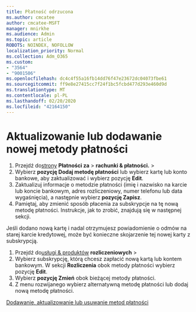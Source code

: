 ```yaml
---
title: Płatność odrzucona
ms.author: cmcatee
author: cmcatee-MSFT
manager: mnirkhe
ms.audience: Admin
ms.topic: article
ROBOTS: NOINDEX, NOFOLLOW
localization_priority: Normal
ms.collection: Adm_O365
ms.custom:
- "3564"
- "9001506"
ms.openlocfilehash: dc4c4f55a16fb14dd76f47e23672dc04073fbe61
ms.sourcegitcommit: ff9e8e27415cc7f24f1bc5fcbd477d293e460d9d
ms.translationtype: MT
ms.contentlocale: pl-PL
ms.lasthandoff: 02/20/2020
ms.locfileid: "42164150"
---
```

# <a name="update-or-add-a-new-payment-method"></a>Aktualizowanie lub dodawanie nowej metody płatności

1. Przejdź do<a href="https://go.microsoft.com/fwlink/p/?linkid=2018806" target="_blank">strony</a> **Płatności za** > **rachunki & płatności.** > 
2. Wybierz **pozycję Dodaj metodę płatności** lub wybierz kartę lub konto bankowe, aby zaktualizować i wybierz pozycję **Edit**.
3. Zaktualizuj informacje o metodzie płatności (imię i nazwisko na karcie lub koncie bankowym, adres rozliczeniowy, numer telefonu lub data wygaśnięcia), a następnie wybierz **pozycję Zapisz**.
4. Pamiętaj, aby zmienić sposób płacenia za subskrypcje na tę nową metodę płatności. Instrukcje, jak to zrobić, znajdują się w następnej sekcji.

Jeśli dodano nową kartę i nadal otrzymujesz powiadomienie o odmów na starej karcie kredytowej, może być konieczne skojarzenie tej nowej karty z subskrypcją.

1. Przejdź do<a href="https://go.microsoft.com/fwlink/p/?linkid=842054" target="_blank">usługi & produktów</a> **rozliczeniowych** > 
2. Wybierz subskrypcję, którą chcesz zapłacić nową kartą lub kontem bankowym. W sekcji **Rozliczenia** obok metody płatności wybierz pozycję **Edit**.
3. Wybierz **pozycję Zmień** obok bieżącej metody płatności.
4. Z menu rozwijanego wybierz alternatywną metodę płatności lub dodaj nową metodę płatności.

[Dodawanie, aktualizowanie lub usuwanie metod płatności](https://go.microsoft.com/fwlink/?linkid=2118133)